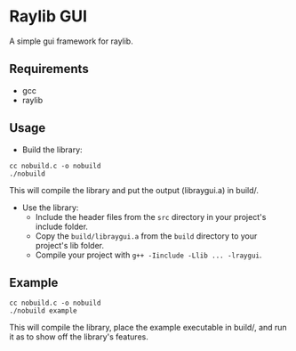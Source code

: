 # Raylib GUI

A simple gui framework for raylib.

## Requirements

- gcc
- raylib

## Usage

- Build the library:
```console
cc nobuild.c -o nobuild
./nobuild
```
This will compile the library and put the output (libraygui.a) in build/.
- Use the library:
    - Include the header files from the ```src``` directory in your project's include folder.
    - Copy the ```build/libraygui.a``` from the ```build``` directory to your project's lib folder.
    - Compile your project with ```g++ -Iinclude -Llib ... -lraygui```.

## Example

```console
cc nobuild.c -o nobuild 
./nobuild example
```
This will compile the library, place the example executable in build/, and run it as to show off the library's features.
